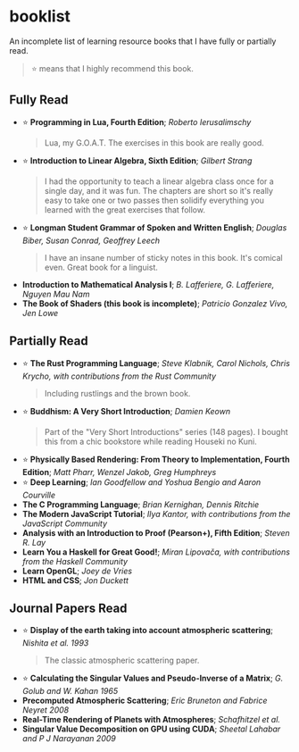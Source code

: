 # booklist

An incomplete list of learning resource books that I have fully or partially read.
> :star: means that I highly recommend this book.

## Fully Read
- :star: __Programming in Lua, Fourth Edition__; _Roberto Ierusalimschy_
  > Lua, my G.O.A.T. The exercises in this book are really good.
- :star: __Introduction to Linear Algebra, Sixth Edition__; _Gilbert Strang_
  > I had the opportunity to teach a linear algebra class once for a single day, and it was fun.
  > The chapters are short so it's really easy to take one or two passes then solidify everything you learned with the great exercises that follow.
- :star: __Longman Student Grammar of Spoken and Written English__; _Douglas Biber, Susan Conrad, Geoffrey Leech_
  > I have an insane number of sticky notes in this book. It's comical even. Great book for a linguist.
- __Introduction to Mathematical Analysis I__; _B. Lafferiere, G. Lafferiere, Nguyen Mau Nam_
- __The Book of Shaders (this book is incomplete)__; _Patricio Gonzalez Vivo, Jen Lowe_

## Partially Read
- :star: __The Rust Programming Language__; _Steve Klabnik, Carol Nichols, Chris Krycho, with contributions from the Rust Community_
  > Including rustlings and the brown book.
- :star: __Buddhism: A Very Short Introduction__; _Damien Keown_
  > Part of the "Very Short Introductions" series (148 pages). I bought this from a chic bookstore while reading Houseki no Kuni.
- :star: __Physically Based Rendering: From Theory to Implementation, Fourth Edition__; _Matt Pharr, Wenzel Jakob, Greg Humphreys_
- :star: __Deep Learning__; _Ian Goodfellow and Yoshua Bengio and Aaron Courville_
- __The C Programming Language__; _Brian Kernighan, Dennis Ritchie_
- __The Modern JavaScript Tutorial__; _Ilya Kantor, with contributions from the JavaScript Community_
- __Analysis with an Introduction to Proof (Pearson+), Fifth Edition__; _Steven R. Lay_
- __Learn You a Haskell for Great Good!__; _Miran Lipovača, with contributions from the Haskell Community_
- __Learn OpenGL__; _Joey de Vries_
- __HTML and CSS__; _Jon Duckett_

## Journal Papers Read
- :star: __Display of the earth taking into account atmospheric scattering__; _Nishita et al. 1993_
  > The classic atmospheric scattering paper.
- :star: __Calculating the Singular Values and Pseudo-Inverse of a Matrix__; _G. Golub and W. Kahan 1965_
- __Precomputed Atmospheric Scattering__; _Eric Bruneton and Fabrice Neyret 2008_
- __Real-Time Rendering of Planets with Atmospheres__; _Schafhitzel et al._
- __Singular Value Decomposition on GPU using CUDA__; _Sheetal Lahabar and P J Narayanan 2009_

<!-- braiding sweetgrass -->
